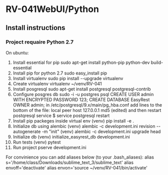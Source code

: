 # RV-041WebUI/Python

## Install instructions
### Project requaire Python 2.7
On ubuntu:
1. Install essential for pip
sudo apt-get install python-pip python-dev build-essential
2. Install pip for python 2.7
sudo easy_install pip
3. Install virtualenv
sudo pip install --upgrade virtualenv
4. Create virtualenv
virtualenv ~/venv/RV-041
6. Install posgresql
sudo apt-get install postgresql postgresql-contrib
7. Configure posgres db 
sudo -i -u postgres
psql
CREATE USER admin WITH ENCRYPTED PASSWORD 123;
CREATE DATABASE EasyRest OWNER admin;
in /etc/postgresql/9.x/main/pg_hba.conf add lines to the bottom of the file:
local   <dbname>    <usrname>                                    peer
host    <dbname>   <usrname>            127.0.0.1        md5 (edited) 
and then restart postqresql service
$ service postgresql restart
8. Install pip packeges inside virtual env
(venv) pip install -e .
9. Initialize db using alembic
(venv) alembic -c development.ini revision --autogenerate -m "init"
(venv) alembic -c development.ini upgrade head
10. Initialize db
(venv) initialize_easyrest_db development.ini
11. Run tests
(venv) pytest
12. Run project
pserve development.ini

For convinience you can add aliases below (to your .bash_aliases):
alias s='/home/class/Downloads/sublime_text_3/sublime_text'
alias envoff='deactivate'
alias envon='source ~/venv/RV-041/bin/activate'

